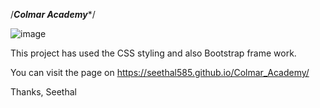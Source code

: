 /***************Colmar Academy****************/

![image](https://user-images.githubusercontent.com/75960144/110563895-16129880-81a0-11eb-9dea-dd963032870e.png)

This project has used the CSS styling and also Bootstrap frame work.

You can visit the page on https://seethal585.github.io/Colmar_Academy/

Thanks,
Seethal
